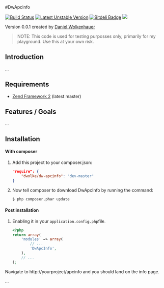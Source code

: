 #DwApcInfo

[![Build Status](https://travis-ci.org/dwolke/DwApcInfo.png?branch=develop)](https://travis-ci.org/dwolke/DwApcInfo) [![Latest Unstable Version](https://poser.pugx.org/dwolke/dw-apcinfo/v/unstable.png)](https://packagist.org/packages/dwolke/dw-apcinfo) [![Bitdeli Badge](https://d2weczhvl823v0.cloudfront.net/dwolke/dwapcinfo/trend.png)](https://bitdeli.com/free "Bitdeli Badge")
 [![](http://stillmaintained.com/dwolke/DwApcInfo.png)](http://stillmaintained.com/dwolke/DwApcInfo)

Version 0.0.1 created by [Daniel Wolkenhauer](http://dwolke.de)

> NOTE: This code is used for testing purposses only, primarily for my playground. Use this at your own risk.


Introduction
------------

...

Requirements
------------

* [Zend Framework 2](https://github.com/zendframework/zf2) (latest master)


Features / Goals
----------------

...

Installation
------------

#### With composer

1. Add this project to your composer.json:

    ```json
    "require": {
        "dwolke/dw-apcinfo": "dev-master"
    }
    ```

2. Now tell composer to download DwApcInfo by running the command:

    ```bash
    $ php composer.phar update
    ```

#### Post installation

1. Enabling it in your `application.config.php`file.

    ```php
    <?php
    return array(
        'modules' => array(
            // ...
            'DwApcInfo',
        ),
        // ...
    );
    ```

Navigate to http://yourproject/apcinfo and you should land on the info page.


...